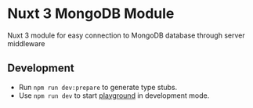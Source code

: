 # Nuxt 3 MongoDB Module

Nuxt 3 module for easy connection to MongoDB database through server middleware

## Development

- Run `npm run dev:prepare` to generate type stubs.
- Use `npm run dev` to start [playground](./playground) in development mode.
